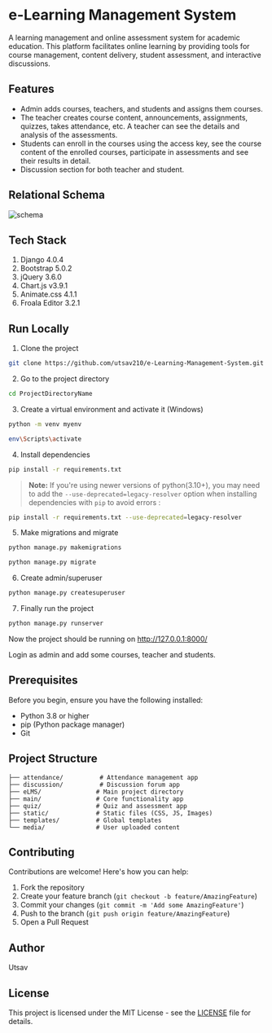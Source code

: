 # e-Learning Management System

A learning management and online assessment system for academic education. This platform facilitates online learning by providing tools for course management, content delivery, student assessment, and interactive discussions.

## Features

- Admin adds courses, teachers, and students and assigns them courses.
- The teacher creates course content, announcements, assignments, quizzes, takes attendance, etc. A teacher can see the details and analysis of the assessments.
- Students can enroll in the courses using the access key, see the course content of the enrolled courses, participate in assessments and see their results in detail.
- Discussion section for both teacher and student.

## Relational Schema

![schema](https://user-images.githubusercontent.com/87283264/187967219-55bea00e-3151-488a-a4be-d2a95b9d8a5c.png)

## Tech Stack

1. Django 4.0.4
2. Bootstrap 5.0.2
3. jQuery 3.6.0
4. Chart.js v3.9.1
5. Animate.css 4.1.1
6. Froala Editor 3.2.1

## Run Locally

1. Clone the project

```bash
git clone https://github.com/utsav210/e-Learning-Management-System.git
```

2. Go to the project directory

```bash
cd ProjectDirectoryName
```

3. Create a virtual environment and activate it (Windows)

```bash
python -m venv myenv
```

```bash
env\Scripts\activate
```

4. Install dependencies

```bash
pip install -r requirements.txt
```

> **Note:** If you're using newer versions of python(3.10+), you may need to add the `--use-deprecated=legacy-resolver` option when installing dependencies with `pip` to avoid errors :

```bash
pip install -r requirements.txt --use-deprecated=legacy-resolver
```

5. Make migrations and migrate

```bash
python manage.py makemigrations
```

```bash
python manage.py migrate
```

6. Create admin/superuser

```bash
python manage.py createsuperuser
```

7. Finally run the project

```bash
python manage.py runserver
```

Now the project should be running on http://127.0.0.1:8000/

Login as admin and add some courses, teacher and students.

## Prerequisites

Before you begin, ensure you have the following installed:
- Python 3.8 or higher
- pip (Python package manager)
- Git

## Project Structure

```
├── attendance/          # Attendance management app
├── discussion/          # Discussion forum app
├── eLMS/               # Main project directory
├── main/               # Core functionality app
├── quiz/               # Quiz and assessment app
├── static/             # Static files (CSS, JS, Images)
├── templates/          # Global templates
└── media/              # User uploaded content
```

## Contributing

Contributions are welcome! Here's how you can help:

1. Fork the repository
2. Create your feature branch (`git checkout -b feature/AmazingFeature`)
3. Commit your changes (`git commit -m 'Add some AmazingFeature'`)
4. Push to the branch (`git push origin feature/AmazingFeature`)
5. Open a Pull Request

## Author

Utsav

## License

This project is licensed under the MIT License - see the [LICENSE](LICENSE) file for details.